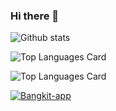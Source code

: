 ### Hi there 👋

<!--
**Fazlu601/Fazlu601** is a ✨ _special_ ✨ repository because its `README.md` (this file) appears on your GitHub profile.

Here are some ideas to get you started:

- 🔭 I’m currently working on ...
- 🌱 I’m currently learning ...
- 👯 I’m looking to collaborate on ...
- 🤔 I’m looking for help with ...
- 💬 Ask me about ...
- 📫 How to reach me: ...
- 😄 Pronouns: ...
- ⚡ Fun fact: ...
-->
![Github stats](https://github-readme-stats.vercel.app/api?username=Fazlu601&theme=midnight-purple&show_icons=true&count_private=true)


![Top Languages Card](https://github-readme-stats.vercel.app/api/top-langs/?username=shinokada&layout=compact)


![Top Languages Card](https://github-readme-stats.vercel.app/api/top-langs/?username=Fazlu601)


[![Bangkit-app](https://github-readme-stats.vercel.app/api/pin/?username=FE-20-Group-Project&theme=midnight-purple&repo=Bangkit-app&show_owner=true)](https://github.com/FE-20-Group-Project/Bangkit-app)
